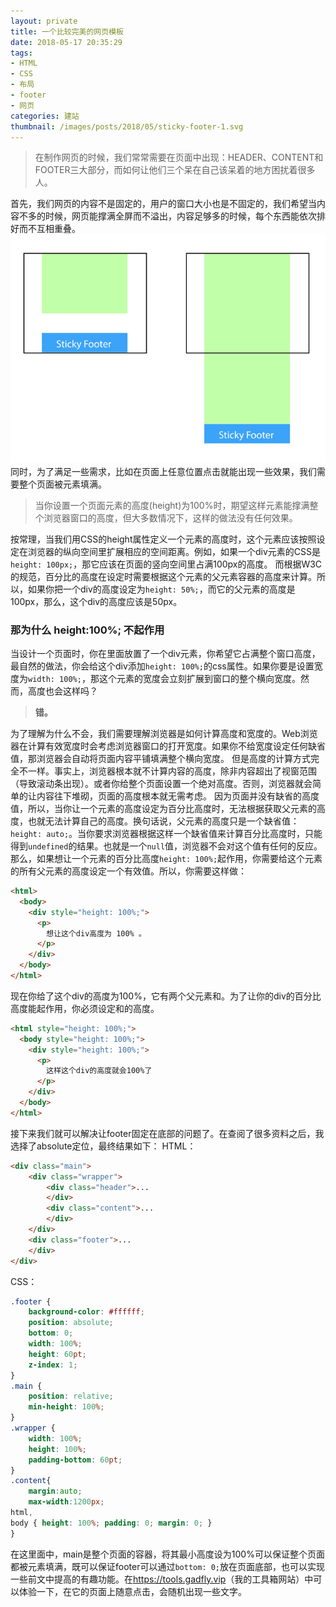 ```yaml
---
layout: private
title: 一个比较完美的网页模板
date: 2018-05-17 20:35:29
tags:
- HTML
- CSS
- 布局
- footer
- 网页
categories: 建站
thumbnail: /images/posts/2018/05/sticky-footer-1.svg
---
```

>在制作网页的时候，我们常常需要在页面中出现：HEADER、CONTENT和FOOTER三大部分，而如何让他们三个呆在自己该呆着的地方困扰着很多人。

<!--More-->

首先，我们网页的内容不是固定的，用户的窗口大小也是不固定的，我们希望当内容不多的时候，网页能撑满全屏而不溢出，内容足够多的时候，每个东西能依次排好而不互相重叠。
![](/images/posts/2018/05/sticky-footer-1.svg)
同时，为了满足一些需求，比如在页面上任意位置点击就能出现一些效果，我们需要整个页面被元素填满。

>当你设置一个页面元素的高度(height)为100%时，期望这样元素能撑满整个浏览器窗口的高度，但大多数情况下，这样的做法没有任何效果。

按常理，当我们用CSS的height属性定义一个元素的高度时，这个元素应该按照设定在浏览器的纵向空间里扩展相应的空间距离。例如，如果一个div元素的CSS是``height: 100px;``，那它应该在页面的竖向空间里占满100px的高度。
而根据W3C的规范，百分比的高度在设定时需要根据这个元素的父元素容器的高度来计算。所以，如果你把一个div的高度设定为``height: 50%;``，而它的父元素的高度是100px，那么，这个div的高度应该是50px。
### 那为什么 height:100%; 不起作用
当设计一个页面时，你在里面放置了一个div元素，你希望它占满整个窗口高度，最自然的做法，你会给这个div添加``height: 100%;``的css属性。如果你要是设置宽度为``width: 100%;``，那这个元素的宽度会立刻扩展到窗口的整个横向宽度。然而，高度也会这样吗？

>__错。__

为了理解为什么不会，我们需要理解浏览器是如何计算高度和宽度的。Web浏览器在计算有效宽度时会考虑浏览器窗口的打开宽度。如果你不给宽度设定任何缺省值，那浏览器会自动将页面内容平铺填满整个横向宽度。
但是高度的计算方式完全不一样。事实上，浏览器根本就不计算内容的高度，除非内容超出了视窗范围（导致滚动条出现）。或者你给整个页面设置一个绝对高度。否则，浏览器就会简单的让内容往下堆砌，页面的高度根本就无需考虑。
因为页面并没有缺省的高度值，所以，当你让一个元素的高度设定为百分比高度时，无法根据获取父元素的高度，也就无法计算自己的高度。换句话说，父元素的高度只是一个缺省值：``height: auto;``。当你要求浏览器根据这样一个缺省值来计算百分比高度时，只能得到``undefined``的结果。也就是一个``null``值，浏览器不会对这个值有任何的反应。
那么，如果想让一个元素的百分比高度``height: 100%;``起作用，你需要给这个元素的所有父元素的高度设定一个有效值。所以，你需要这样做：
```html 
<html>
  <body>
    <div style="height: 100%;">
      <p>
        想让这个div高度为 100% 。
      </p>
    </div>
  </body>
</html>
```
现在你给了这个div的高度为100%，它有两个父元素<body>和<html>。为了让你的div的百分比高度能起作用，你必须设定<body>和<html>的高度。
```html
<html style="height: 100%;">
  <body style="height: 100%;">
    <div style="height: 100%;">
      <p>
        这样这个div的高度就会100%了
      </p>
    </div>
  </body>
</html>
```
接下来我们就可以解决让footer固定在底部的问题了。在查阅了很多资料之后，我选择了absolute定位，最终结果如下：
HTML：
```html
<div class="main">
    <div class="wrapper">
        <div class="header">...
        </div>
        <div class="content">...
        </div>
    </div>
    <div class="footer">...
    </div>
</div>
```
CSS：
```css
.footer {
    background-color: #ffffff;
    position: absolute;
	bottom: 0;
	width: 100%;
    height: 60pt;
    z-index: 1;
}
.main {
    position: relative;
    min-height: 100%;
}
.wrapper {
    width: 100%;
    height: 100%;
    padding-bottom: 60pt;
}
.content{
    margin:auto;
    max-width:1200px;
html,
body { height: 100%; padding: 0; margin: 0; }
}
```
在这里面中，main是整个页面的容器，将其最小高度设为100%可以保证整个页面都被元素填满，既可以保证footer可以通过``bottom: 0;``放在页面底部，也可以实现一些前文中提高的有趣功能。在<https://tools.gadfly.vip>（我的工具箱网站）中可以体验一下，在它的页面上随意点击，会随机出现一些文字。